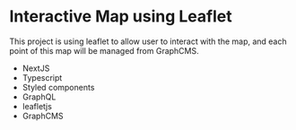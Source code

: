 # Interactive Map using Leaflet

This project is using leaflet to allow user to interact with the map, and each point of this map will be managed from GraphCMS. 

* NextJS
* Typescript
* Styled components
* GraphQL
* leafletjs
* GraphCMS

